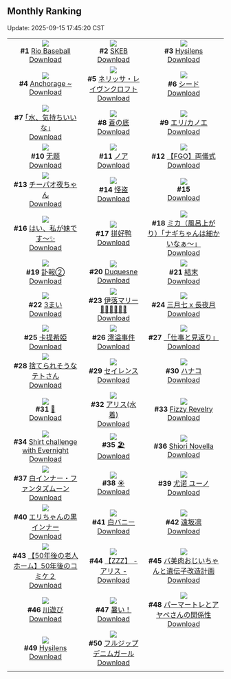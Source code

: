 ## Monthly Ranking
Update: 2025-09-15 17:45:20 CST

|      |      |      |
| :----: | :----: | :----: |
| ![](https://i.pixiv.re/c/240x480/img-master/img/2025/08/18/01/20/58/134021777_p0_master1200.jpg)<br>**#1** [Rio Baseball](https://www.pixiv.net/artworks/134021777)<br>[Download](https://i.pixiv.re/img-original/img/2025/08/18/01/20/58/134021777_p0.png) | ![](https://i.pixiv.re/c/240x480/img-master/img/2025/08/18/20/21/37/134046576_p0_master1200.jpg)<br>**#2** [SKEB](https://www.pixiv.net/artworks/134046576)<br>[Download](https://i.pixiv.re/img-original/img/2025/08/18/20/21/37/134046576_p0.jpg) | ![](https://i.pixiv.re/c/240x480/img-master/img/2025/08/18/22/24/33/134052051_p0_master1200.jpg)<br>**#3** [Hysilens](https://www.pixiv.net/artworks/134052051)<br>[Download](https://i.pixiv.re/img-original/img/2025/08/18/22/24/33/134052051_p0.jpg) |
| ![](https://i.pixiv.re/c/240x480/img-master/img/2025/08/18/13/24/26/134034834_p0_master1200.jpg)<br>**#4** [Anchorage ~](https://www.pixiv.net/artworks/134034834)<br>[Download](https://i.pixiv.re/img-original/img/2025/08/18/13/24/26/134034834_p0.jpg) | ![](https://i.pixiv.re/c/240x480/img-master/img/2025/08/18/22/56/14/134053429_p0_master1200.jpg)<br>**#5** [ネリッサ・レイヴンクロフト](https://www.pixiv.net/artworks/134053429)<br>[Download](https://i.pixiv.re/img-original/img/2025/08/18/22/56/14/134053429_p0.jpg) | ![](https://i.pixiv.re/c/240x480/img-master/img/2025/08/18/19/15/55/134044022_p0_master1200.jpg)<br>**#6** [シード](https://www.pixiv.net/artworks/134044022)<br>[Download](https://i.pixiv.re/img-original/img/2025/08/18/19/15/55/134044022_p0.png) |
| ![](https://i.pixiv.re/c/240x480/img-master/img/2025/08/18/17/13/30/134039932_p0_master1200.jpg)<br>**#7** [｢水、気持ちいいな｣](https://www.pixiv.net/artworks/134039932)<br>[Download](https://i.pixiv.re/img-original/img/2025/08/18/17/13/30/134039932_p0.jpg) | ![](https://i.pixiv.re/c/240x480/img-master/img/2025/08/19/00/00/15/134056316_p0_master1200.jpg)<br>**#8** [蒼の底](https://www.pixiv.net/artworks/134056316)<br>[Download](https://i.pixiv.re/img-original/img/2025/08/19/00/00/15/134056316_p0.jpg) | ![](https://i.pixiv.re/c/240x480/img-master/img/2025/08/18/01/09/05/134021406_p0_master1200.jpg)<br>**#9** [エリ/カノエ](https://www.pixiv.net/artworks/134021406)<br>[Download](https://i.pixiv.re/img-original/img/2025/08/18/01/09/05/134021406_p0.png) |
| ![](https://i.pixiv.re/c/240x480/img-master/img/2025/08/18/00/53/51/134020818_p0_master1200.jpg)<br>**#10** [无题](https://www.pixiv.net/artworks/134020818)<br>[Download](https://i.pixiv.re/img-original/img/2025/08/18/00/53/51/134020818_p0.jpg) | ![](https://i.pixiv.re/c/240x480/img-master/img/2025/08/18/12/16/30/134033483_p0_master1200.jpg)<br>**#11** [ノア](https://www.pixiv.net/artworks/134033483)<br>[Download](https://i.pixiv.re/img-original/img/2025/08/18/12/16/30/134033483_p0.png) | ![](https://i.pixiv.re/c/240x480/img-master/img/2025/08/18/00/07/44/134018870_p0_master1200.jpg)<br>**#12** [【FGO】両儀式](https://www.pixiv.net/artworks/134018870)<br>[Download](https://i.pixiv.re/img-original/img/2025/08/18/00/07/44/134018870_p0.jpg) |
| ![](https://i.pixiv.re/c/240x480/img-master/img/2025/08/19/19/29/11/134081433_p0_master1200.jpg)<br>**#13** [チーパオ夜ちゃん](https://www.pixiv.net/artworks/134081433)<br>[Download](https://i.pixiv.re/img-original/img/2025/08/19/19/29/11/134081433_p0.png) | ![](https://i.pixiv.re/c/240x480/img-master/img/2025/08/17/17/58/54/134000762_p0_master1200.jpg)<br>**#14** [怪盗](https://www.pixiv.net/artworks/134000762)<br>[Download](https://i.pixiv.re/img-original/img/2025/08/17/17/58/54/134000762_p0.jpg) | ![](https://s.pximg.net/common/images/limit_unviewable_s.png)<br>**#15** [](https://www.pixiv.net/artworks/134044435)<br>[Download](https://s.pximg.net/common/images/limit_unviewable_s.png) |
| ![](https://i.pixiv.re/c/240x480/img-master/img/2025/08/18/00/30/01/134019849_p0_master1200.jpg)<br>**#16** [はい、私が妹です〜✨](https://www.pixiv.net/artworks/134019849)<br>[Download](https://i.pixiv.re/img-original/img/2025/08/18/00/30/01/134019849_p0.png) | ![](https://i.pixiv.re/c/240x480/img-master/img/2025/08/18/01/21/01/134021781_p0_master1200.jpg)<br>**#17** [拼好鸭](https://www.pixiv.net/artworks/134021781)<br>[Download](https://i.pixiv.re/img-original/img/2025/08/18/01/21/01/134021781_p0.jpg) | ![](https://i.pixiv.re/c/240x480/img-master/img/2025/08/17/12/00/22/133989942_p0_master1200.jpg)<br>**#18** [ミカ（風呂上がり）「ナギちゃんは細かいなぁ～」](https://www.pixiv.net/artworks/133989942)<br>[Download](https://i.pixiv.re/img-original/img/2025/08/17/12/00/22/133989942_p0.jpg) |
| ![](https://i.pixiv.re/c/240x480/img-master/img/2025/08/18/18/00/18/134041291_p0_master1200.jpg)<br>**#19** [訃報②](https://www.pixiv.net/artworks/134041291)<br>[Download](https://i.pixiv.re/img-original/img/2025/08/18/18/00/18/134041291_p0.jpg) | ![](https://i.pixiv.re/c/240x480/img-master/img/2025/08/16/00/03/16/133931964_p0_master1200.jpg)<br>**#20** [Duquesne](https://www.pixiv.net/artworks/133931964)<br>[Download](https://i.pixiv.re/img-original/img/2025/08/16/00/03/16/133931964_p0.jpg) | ![](https://i.pixiv.re/c/240x480/img-master/img/2025/08/18/21/15/33/134048909_p0_master1200.jpg)<br>**#21** [結末](https://www.pixiv.net/artworks/134048909)<br>[Download](https://i.pixiv.re/img-original/img/2025/08/18/21/15/33/134048909_p0.jpg) |
| ![](https://i.pixiv.re/c/240x480/img-master/img/2025/08/18/20/12/55/134046268_p0_master1200.jpg)<br>**#22** [3まい](https://www.pixiv.net/artworks/134046268)<br>[Download](https://i.pixiv.re/img-original/img/2025/08/18/20/12/55/134046268_p0.jpg) | ![](https://i.pixiv.re/c/240x480/img-master/img/2025/08/18/00/00/10/134018123_p0_master1200.jpg)<br>**#23** [伊落マリー👮‍♀️👮‍♀️👮‍♀️](https://www.pixiv.net/artworks/134018123)<br>[Download](https://i.pixiv.re/img-original/img/2025/08/18/00/00/10/134018123_p0.jpg) | ![](https://i.pixiv.re/c/240x480/img-master/img/2025/08/16/00/00/27/133931544_p0_master1200.jpg)<br>**#24** [三月七 x 長夜月](https://www.pixiv.net/artworks/133931544)<br>[Download](https://i.pixiv.re/img-original/img/2025/08/16/00/00/27/133931544_p0.png) |
| ![](https://i.pixiv.re/c/240x480/img-master/img/2025/08/16/18/12/08/133958009_p0_master1200.jpg)<br>**#25** [卡提希婭](https://www.pixiv.net/artworks/133958009)<br>[Download](https://i.pixiv.re/img-original/img/2025/08/16/18/12/08/133958009_p0.jpg) | ![](https://i.pixiv.re/c/240x480/img-master/img/2025/08/18/18/29/40/134042309_p0_master1200.jpg)<br>**#26** [澪溢事件](https://www.pixiv.net/artworks/134042309)<br>[Download](https://i.pixiv.re/img-original/img/2025/08/18/18/29/40/134042309_p0.jpg) | ![](https://i.pixiv.re/c/240x480/img-master/img/2025/08/17/19/15/03/134003961_p0_master1200.jpg)<br>**#27** [「仕事と見返り」](https://www.pixiv.net/artworks/134003961)<br>[Download](https://i.pixiv.re/img-original/img/2025/08/17/19/15/03/134003961_p0.jpg) |
| ![](https://i.pixiv.re/c/240x480/img-master/img/2025/08/17/12/12/17/133990390_p0_master1200.jpg)<br>**#28** [捨てられそうなテトさん](https://www.pixiv.net/artworks/133990390)<br>[Download](https://i.pixiv.re/img-original/img/2025/08/17/12/12/17/133990390_p0.png) | ![](https://i.pixiv.re/c/240x480/img-master/img/2025/08/18/12/44/12/134034062_p0_master1200.jpg)<br>**#29** [セイレンス](https://www.pixiv.net/artworks/134034062)<br>[Download](https://i.pixiv.re/img-original/img/2025/08/18/12/44/12/134034062_p0.png) | ![](https://i.pixiv.re/c/240x480/img-master/img/2025/08/17/00/00/21/133973451_p0_master1200.jpg)<br>**#30** [ハナコ](https://www.pixiv.net/artworks/133973451)<br>[Download](https://i.pixiv.re/img-original/img/2025/08/17/00/00/21/133973451_p0.png) |
| ![](https://i.pixiv.re/c/240x480/img-master/img/2025/08/18/10/09/43/134030931_p0_master1200.jpg)<br>**#31** [🦋](https://www.pixiv.net/artworks/134030931)<br>[Download](https://i.pixiv.re/img-original/img/2025/08/18/10/09/43/134030931_p0.jpg) | ![](https://i.pixiv.re/c/240x480/img-master/img/2025/08/17/13/10/20/133992034_p0_master1200.jpg)<br>**#32** [アリス(水着)](https://www.pixiv.net/artworks/133992034)<br>[Download](https://i.pixiv.re/img-original/img/2025/08/17/13/10/20/133992034_p0.jpg) | ![](https://i.pixiv.re/c/240x480/img-master/img/2025/08/17/01/07/35/133976527_p0_master1200.jpg)<br>**#33** [Fizzy Revelry](https://www.pixiv.net/artworks/133976527)<br>[Download](https://i.pixiv.re/img-original/img/2025/08/17/01/07/35/133976527_p0.png) |
| ![](https://i.pixiv.re/c/240x480/img-master/img/2025/08/18/00/00/12/134018142_p0_master1200.jpg)<br>**#34** [Shirt challenge with Evernight](https://www.pixiv.net/artworks/134018142)<br>[Download](https://i.pixiv.re/img-original/img/2025/08/18/00/00/12/134018142_p0.png) | ![](https://i.pixiv.re/c/240x480/img-master/img/2025/08/17/00/32/03/133975193_p0_master1200.jpg)<br>**#35** [🏖️](https://www.pixiv.net/artworks/133975193)<br>[Download](https://i.pixiv.re/img-original/img/2025/08/17/00/32/03/133975193_p0.jpg) | ![](https://i.pixiv.re/c/240x480/img-master/img/2025/08/18/06/22/35/134027082_p0_master1200.jpg)<br>**#36** [Shiori Novella](https://www.pixiv.net/artworks/134027082)<br>[Download](https://i.pixiv.re/img-original/img/2025/08/18/06/22/35/134027082_p0.png) |
| ![](https://i.pixiv.re/c/240x480/img-master/img/2025/08/16/00/00/10/133931399_p0_master1200.jpg)<br>**#37** [白インナー・ファンタズムーン](https://www.pixiv.net/artworks/133931399)<br>[Download](https://i.pixiv.re/img-original/img/2025/08/16/00/00/10/133931399_p0.jpg) | ![](https://i.pixiv.re/c/240x480/img-master/img/2025/08/17/05/27/35/133974945_p0_master1200.jpg)<br>**#38** [☀️](https://www.pixiv.net/artworks/133974945)<br>[Download](https://i.pixiv.re/img-original/img/2025/08/17/05/27/35/133974945_p0.png) | ![](https://i.pixiv.re/c/240x480/img-master/img/2025/08/18/21/27/52/134034703_p0_master1200.jpg)<br>**#39** [尤诺 ユーノ](https://www.pixiv.net/artworks/134034703)<br>[Download](https://i.pixiv.re/img-original/img/2025/08/18/21/27/52/134034703_p0.jpg) |
| ![](https://i.pixiv.re/c/240x480/img-master/img/2025/08/19/20/36/48/134084143_p0_master1200.jpg)<br>**#40** [エリちゃんの黒インナー](https://www.pixiv.net/artworks/134084143)<br>[Download](https://i.pixiv.re/img-original/img/2025/08/19/20/36/48/134084143_p0.jpg) | ![](https://i.pixiv.re/c/240x480/img-master/img/2025/08/18/22/08/18/134051359_p0_master1200.jpg)<br>**#41** [白バニー](https://www.pixiv.net/artworks/134051359)<br>[Download](https://i.pixiv.re/img-original/img/2025/08/18/22/08/18/134051359_p0.jpg) | ![](https://i.pixiv.re/c/240x480/img-master/img/2025/08/18/18/07/41/134041716_p0_master1200.jpg)<br>**#42** [遠坂凛](https://www.pixiv.net/artworks/134041716)<br>[Download](https://i.pixiv.re/img-original/img/2025/08/18/18/07/41/134041716_p0.jpg) |
| ![](https://i.pixiv.re/c/240x480/img-master/img/2025/08/16/12/00/34/133947937_p0_master1200.jpg)<br>**#43** [【50年後の老人ホーム】50年後のコミケ２](https://www.pixiv.net/artworks/133947937)<br>[Download](https://i.pixiv.re/img-original/img/2025/08/16/12/00/34/133947937_p0.jpg) | ![](https://i.pixiv.re/c/240x480/img-master/img/2025/08/16/11/10/06/133946631_p0_master1200.jpg)<br>**#44** [【ZZZ】 -  アリス  -](https://www.pixiv.net/artworks/133946631)<br>[Download](https://i.pixiv.re/img-original/img/2025/08/16/11/10/06/133946631_p0.png) | ![](https://i.pixiv.re/c/240x480/img-master/img/2025/08/18/00/01/05/134018359_p0_master1200.jpg)<br>**#45** [バ美肉おじいちゃんと遺伝子改造計画](https://www.pixiv.net/artworks/134018359)<br>[Download](https://i.pixiv.re/img-original/img/2025/08/18/00/01/05/134018359_p0.jpg) |
| ![](https://i.pixiv.re/c/240x480/img-master/img/2025/08/18/21/42/58/134050121_p0_master1200.jpg)<br>**#46** [川遊び](https://www.pixiv.net/artworks/134050121)<br>[Download](https://i.pixiv.re/img-original/img/2025/08/18/21/42/58/134050121_p0.jpg) | ![](https://i.pixiv.re/c/240x480/img-master/img/2025/08/18/08/45/22/134029519_p0_master1200.jpg)<br>**#47** [暑い！](https://www.pixiv.net/artworks/134029519)<br>[Download](https://i.pixiv.re/img-original/img/2025/08/18/08/45/22/134029519_p0.jpg) | ![](https://i.pixiv.re/c/240x480/img-master/img/2025/08/18/20/28/55/134046656_p0_master1200.jpg)<br>**#48** [パーマートレとアヤベさんの関係性](https://www.pixiv.net/artworks/134046656)<br>[Download](https://i.pixiv.re/img-original/img/2025/08/18/20/28/55/134046656_p0.png) |
| ![](https://i.pixiv.re/c/240x480/img-master/img/2025/08/16/09/06/54/133943749_p0_master1200.jpg)<br>**#49** [Hysilens](https://www.pixiv.net/artworks/133943749)<br>[Download](https://i.pixiv.re/img-original/img/2025/08/16/09/06/54/133943749_p0.png) | ![](https://i.pixiv.re/c/240x480/img-master/img/2025/08/19/19/55/09/134082405_p0_master1200.jpg)<br>**#50** [フルジップデニムガール](https://www.pixiv.net/artworks/134082405)<br>[Download](https://i.pixiv.re/img-original/img/2025/08/19/19/55/09/134082405_p0.png) |
|      |
